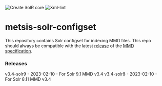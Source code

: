 ![Create SolR core](https://img.shields.io/github/actions/workflow/status/magnarem/metsis-solr-configset/solr.yml?branch=master?label=solrcore)
![Xml-lint](https://img.shields.io/github/actions/workflow/status/magnarem/metsis-solr-configset/xmllint.yml?branch=master?label=xmllint)

# metsis-solr-configset
This repository contains Solr configset for indexing MMD files.
This repo should always be compatible with the latest [release](https://github.com/metno/mmd/releases) of the
[MMD specification](https://github.com/metno/mmd).

### Releases
v3.4-solr9 - 2023-02-10 - For Solr 9.1 MMD v3.4
v3.4-solr8 - 2023-02-10 - For Solr 8.11 MMD v3.4
